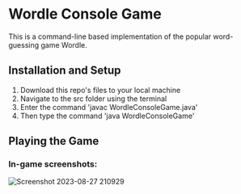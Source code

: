 # Wordle Console Game
This is a command-line based implementation of the popular word-guessing game Wordle.

## Installation and Setup
1. Download this repo's files to your local machine
2. Navigate to the src folder using the terminal
3. Enter the command 'javac WordleConsoleGame.java'
4. Then type the command 'java WordleConsoleGame'

## Playing the Game
### In-game screenshots:
![Screenshot 2023-08-27 210929](https://github.com/emilydoh/WordleConsoleGame/assets/113153067/1da10db0-a3ca-4ccd-8beb-0fc66fce8675)
